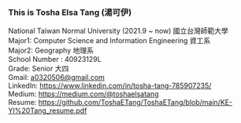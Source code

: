 ### This is Tosha Elsa Tang (湯可伊)  


National Taiwan Normal University (2021.9 ~ now) 國立台灣師範大學  
Major1: Computer Science and Information Engineering 資工系  
Major2: Geography 地理系  
School Number : 40923129L  
Grade: Senior 大四  
Gmail: a0320506@gmail.com  
LinkedIn: https://www.linkedin.com/in/tosha-tang-785907235/  
Medium: https://medium.com/@toshaelsatang  
Resume: https://github.com/ToshaETang/ToshaETang/blob/main/KE-YI%20Tang_resume.pdf  

<!--
**ToshaETang/ToshaETang** is a ✨ _special_ ✨ repository because its `README.md` (this file) appears on your GitHub profile.

Here are some ideas to get you started:

- 🔭 I’m currently working on ...
- 🌱 I’m currently learning ...
- 👯 I’m looking to collaborate on ...
- 🤔 I’m looking for help with ...
- 💬 Ask me about ...
- 📫 How to reach me: ...
- 😄 Pronouns: ...
- ⚡ Fun fact: ...
-->
